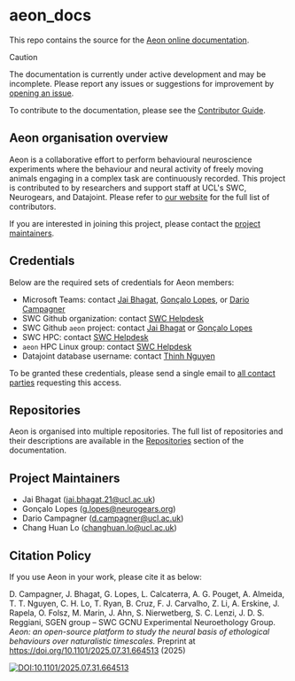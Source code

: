 # aeon_docs

This repo contains the source for the [Aeon online documentation](https://aeon.swc.ucl.ac.uk). 

> [!CAUTION] 
> The documentation is currently under active development and may be incomplete.
> Please report any issues or suggestions for improvement by [opening an issue](https://github.com/SainsburyWellcomeCentre/aeon_docs/issues).

To contribute to the documentation, please see the [Contributor Guide](https://aeon.swc.ucl.ac.uk/contributor/index.html).

## Aeon organisation overview

Aeon is a collaborative effort to perform behavioural neuroscience experiments where the behaviour and neural activity of freely moving animals engaging in a complex task are continuously recorded. This project is contributed to by researchers and support staff at UCL's SWC, Neurogears, and Datajoint. Please refer to [our website](https://aeon.swc.ucl.ac.uk/contributor/index.html) for the full list of contributors.

If you are interested in joining this project, please contact the [project maintainers](#project-maintainers).

## Credentials

Below are the required sets of credentials for Aeon members:

- Microsoft Teams: contact [Jai Bhagat](mailto:jai.bhagat.21@ucl.ac.uk), [Gonçalo Lopes](mailto:g.lopes@neurogears.org), or [Dario Campagner](mailto:d.campagner@ucl.ac.uk)
- SWC Github organization: contact [SWC Helpdesk](mailto:helpdesk@swc.ucl.ac.uk)
- SWC Github `aeon` project: contact [Jai Bhagat](mailto:jai.bhagat.21@ucl.ac.uk) or [Gonçalo Lopes](mailto:g.lopes@neurogears.org)
- SWC HPC: contact [SWC Helpdesk](mailto:helpdesk@swc.ucl.ac.uk)
- `aeon` HPC Linux group: contact [SWC Helpdesk](mailto:helpdesk@swc.ucl.ac.uk)
- Datajoint database username: contact [Thinh Nguyen](mailto:thinh@vathes.com)

To be granted these credentials, please send a single email to [all contact parties](mailto:jai.bhagat.21@ucl.ac.uk,g.lopes@neurogears.org,d.campagner@ucl.ac.uk,helpdesk@swc.ucl.ac.uk,thinh@vathes.com?subject=Request%20for%20Aeon%20credentials) requesting this access.

## Repositories

Aeon is organised into multiple repositories. The full list of repositories and their descriptions are available in the [Repositories](https://aeon.swc.ucl.ac.uk/getting_started/repositories.html) section of the documentation.

## Project Maintainers

- Jai Bhagat (jai.bhagat.21@ucl.ac.uk)
- Gonçalo Lopes (g.lopes@neurogears.org)
- Dario Campagner (d.campagner@ucl.ac.uk)
- Chang Huan Lo (changhuan.lo@ucl.ac.uk)

## Citation Policy

If you use Aeon in your work, please cite it as below:

D. Campagner, J. Bhagat, G. Lopes, L. Calcaterra, A. G. Pouget, A. Almeida, T. T. Nguyen, C. H. Lo, T. Ryan, B. Cruz, F. J. Carvalho, Z. Li, A. Erskine, J. Rapela, O. Folsz, M. Marin, J. Ahn, S. Nierwetberg, S. C. Lenzi, J. D. S. Reggiani, SGEN group – SWC GCNU Experimental Neuroethology Group. _Aeon: an open-source platform to study the neural basis of ethological behaviours over naturalistic timescales._ Preprint at https://doi.org/10.1101/2025.07.31.664513 (2025)

[![DOI:10.1101/2025.07.31.664513](https://img.shields.io/badge/DOI-10.1101%2F2025.07.31.664513-AE363B.svg)](https://doi.org/10.1101/2025.07.31.664513)
